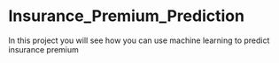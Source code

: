 # Insurance_Premium_Prediction
In this project you will see how you can use machine learning to predict insurance premium
